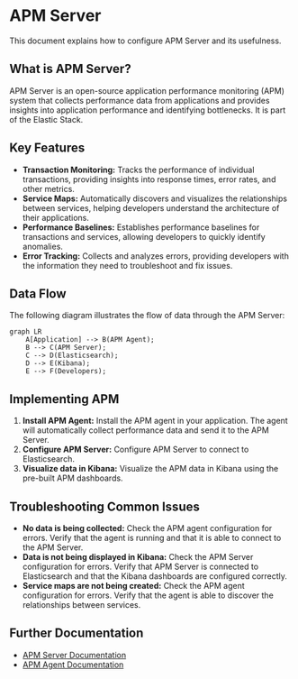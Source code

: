 # APM Server

This document explains how to configure APM Server and its usefulness.

## What is APM Server?

APM Server is an open-source application performance monitoring (APM) system that collects performance data from applications and provides insights into application performance and identifying bottlenecks. It is part of the Elastic Stack.

## Key Features

*   **Transaction Monitoring:** Tracks the performance of individual transactions, providing insights into response times, error rates, and other metrics.
*   **Service Maps:** Automatically discovers and visualizes the relationships between services, helping developers understand the architecture of their applications.
*   **Performance Baselines:** Establishes performance baselines for transactions and services, allowing developers to quickly identify anomalies.
*   **Error Tracking:** Collects and analyzes errors, providing developers with the information they need to troubleshoot and fix issues.

## Data Flow

The following diagram illustrates the flow of data through the APM Server:

```mermaid
graph LR
    A[Application] --> B(APM Agent);
    B --> C(APM Server);
    C --> D(Elasticsearch);
    D --> E(Kibana);
    E --> F(Developers);
```

## Implementing APM

1.  **Install APM Agent:** Install the APM agent in your application. The agent will automatically collect performance data and send it to the APM Server.
2.  **Configure APM Server:** Configure APM Server to connect to Elasticsearch.
3.  **Visualize data in Kibana:** Visualize the APM data in Kibana using the pre-built APM dashboards.

## Troubleshooting Common Issues

*   **No data is being collected:** Check the APM agent configuration for errors. Verify that the agent is running and that it is able to connect to the APM Server.
*   **Data is not being displayed in Kibana:** Check the APM Server configuration for errors. Verify that APM Server is connected to Elasticsearch and that the Kibana dashboards are configured correctly.
*   **Service maps are not being created:** Check the APM agent configuration for errors. Verify that the agent is able to discover the relationships between services.

## Further Documentation

*   [APM Server Documentation](https://www.elastic.co/guide/en/apm/server/current/index.html)
*   [APM Agent Documentation](https://www.elastic.co/guide/en/apm/agent/current/index.html)